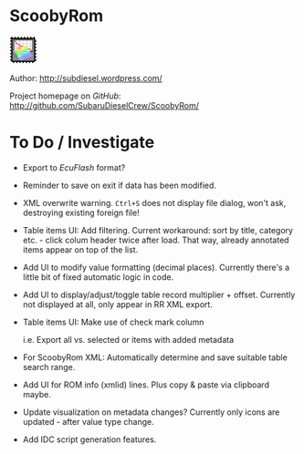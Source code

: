 # ScoobyRom

![](Images/AppIcon.png)

Author: <http://subdiesel.wordpress.com/>

Project homepage on *GitHub*: <http://github.com/SubaruDieselCrew/ScoobyRom/>

# To Do / Investigate

*	Export to *EcuFlash* format?

*	Reminder to save on exit if data has been modified.

*	XML overwrite warning. `Ctrl+S` does not display file dialog, won't ask, destroying existing foreign file!

*	Table items UI: Add filtering.
   Current workaround: sort by title, category etc. - click colum header twice after load.
   That way, already annotated items appear on top of the list.

*	Add UI to modify value formatting (decimal places).
   Currently there's a little bit of fixed automatic logic in code.

*	Add UI to display/adjust/toggle table record multiplier + offset.
   Currently not displayed at all, only appear in RR XML export.

*	Table items UI: Make use of check mark column

	i.e. Export all vs. selected or items with added metadata

*	For ScoobyRom XML: Automatically determine and save suitable table search range.

*	Add UI for ROM info (xmlid) lines. Plus copy & paste via clipboard maybe.

*	Update visualization on metadata changes? Currently only icons are updated - after value type change.

*	Add IDC script generation features.

